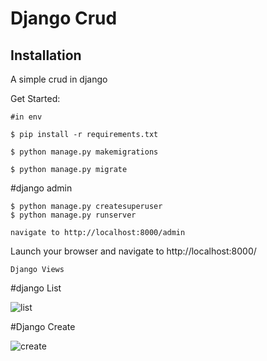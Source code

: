 # Django Crud


## Installation
A simple crud in django



Get Started:


```
#in env

$ pip install -r requirements.txt

$ python manage.py makemigrations

$ python manage.py migrate

```

#django admin

```
$ python manage.py createsuperuser
$ python manage.py runserver

navigate to http://localhost:8000/admin
```

Launch your browser and navigate to http://localhost:8000/


```
Django Views
```

#django List

![list](https://user-images.githubusercontent.com/22551090/110996179-90cae780-8349-11eb-943a-c0b2b4953a25.jpg)

#Django Create

![create](https://user-images.githubusercontent.com/22551090/110996536-15b60100-834a-11eb-88ce-968f58514975.jpg)
